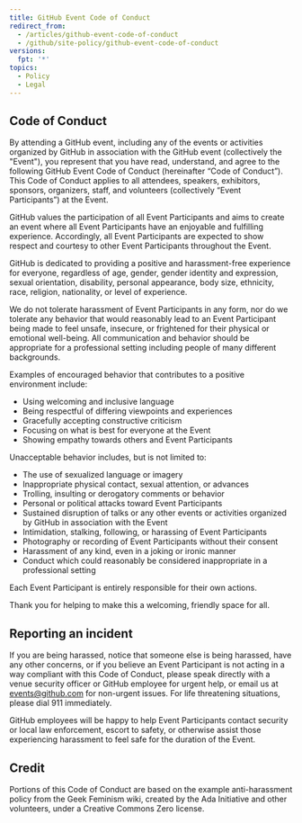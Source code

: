 ```yaml
---
title: GitHub Event Code of Conduct
redirect_from:
  - /articles/github-event-code-of-conduct
  - /github/site-policy/github-event-code-of-conduct
versions:
  fpt: '*'
topics:
  - Policy
  - Legal
---
```


## Code of Conduct

By attending a GitHub event, including any of the events or activities organized by GitHub in association with the GitHub event (collectively the "Event"), you represent that you have read, understand, and agree to the following GitHub Event Code of Conduct (hereinafter “Code of Conduct”).  This Code of Conduct applies to all attendees, speakers, exhibitors, sponsors, organizers, staff, and volunteers (collectively “Event Participants”) at the Event.

GitHub values the participation of all Event Participants and aims to create an event where all Event Participants have an enjoyable and fulfilling experience. Accordingly, all Event Participants are expected to show respect and courtesy to other Event Participants throughout the Event.

GitHub is dedicated to providing a positive and harassment-free experience for everyone, regardless of age, gender, gender identity and expression, sexual orientation, disability, personal appearance, body size, ethnicity, race, religion, nationality, or level of experience.

We do not tolerate harassment of Event Participants in any form, nor do we tolerate any behavior that would reasonably lead to an Event Participant being made to feel unsafe, insecure, or frightened for their physical or emotional well-being. All communication and behavior should be appropriate for a professional setting including people of many different backgrounds.

Examples of encouraged behavior that contributes to a positive environment include:

* Using welcoming and inclusive language
* Being respectful of differing viewpoints and experiences
* Gracefully accepting constructive criticism
* Focusing on what is best for everyone at the Event
* Showing empathy towards others and Event Participants

Unacceptable behavior includes, but is not limited to:

* The use of sexualized language or imagery
* Inappropriate physical contact, sexual attention, or advances
* Trolling, insulting or derogatory comments or behavior
* Personal or political attacks toward Event Participants
* Sustained disruption of talks or any other events or activities organized by GitHub in association with the Event
* Intimidation, stalking, following, or harassing of Event Participants
* Photography or recording of Event Participants without their consent
* Harassment of any kind, even in a joking or ironic manner
* Conduct which could reasonably be considered inappropriate in a professional setting

Each Event Participant is entirely responsible for their own actions.

Thank you for helping to make this a welcoming, friendly space for all.

## Reporting an incident

If you are being harassed, notice that someone else is being harassed, have any other concerns, or if you believe an Event Participant is not acting in a way compliant with this Code of Conduct, please speak directly with a venue security officer or GitHub employee for urgent help, or email us at [events@github.com](mailto:events@github.com) for non-urgent issues. For life threatening situations, please dial 911 immediately.

GitHub employees will be happy to help Event Participants contact security or local law enforcement, escort to safety, or otherwise assist those experiencing harassment to feel safe for the duration of the Event.

## Credit

Portions of this Code of Conduct are based on the example anti-harassment policy from the Geek Feminism wiki, created by the Ada Initiative and other volunteers, under a Creative Commons Zero license.
